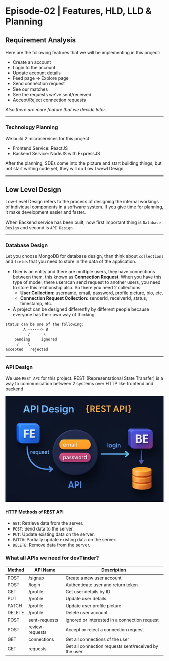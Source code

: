 # Episode-02 | Features, HLD, LLD & Planning

## Requirement Analysis
Here are the following features that we will be implementing in this project:
- Create an account
- Login to the account
- Update account details
- Feed page -> Explore page
- Send connection request
- See our matches
- See the requests we've sent/received
- Accept/Reject connection requests

*Also there are more feature that we decide later.*

---

### Technology Planning
We build 2 microservices for this project:
- Frontend Service: ReactJS
- Backend Service: NodeJS with ExpressJS

After the planning, SDEs come into the picture and start building things, but not start writing code yet, they will do Low Lwvwl Design.

---

## Low Level Design 
Low-Level Design refers to the process of designing the internal workings of individual components in a software system. If you give time for planning, it make development easier and faster.

When Backend service has been built, now first important thing is `Database Design` and second is `API Design`.

---

### Database Design
Let you choose MongoDB for database design, than think about `collections` and `fields` that you need to store in the data of the application.
- User is an entity and there are multiple users, they have connections between them, this known as **Connection Request**. When you have this type of model, there userscan send request to another users, you need to store this relationship also. So there you need 2 collections:
    - **User Collection**: username, email, password, profile picture, bio, etc.
    - **Connection Request Collection**: senderId, receiverId, status, timestamp, etc.
- A project can be designed differently by different people because everyone has their own way of thinking.
```
status can be one of the following:
        A ------> B
          /      \
    pending     ignored
     /    \
accepted   rejected
```

---

### API Design
We use `REST API` for this project. REST (Representational State Transfer) is a way to communication between 2 systems over HTTP like frontend and backend.

<img src="./API.webp" alt="API Design" width="600" />

#### HTTP Methods of REST API
- `GET`: Retrieve data from the server.
- `POST`: Send data to the server.
- `PUT`: Update existing data on the server.
- `PATCH`: Partially update existing data on the server.
- `DELETE`: Remove data from the server.

### What all APIs we need for devTinder?
| **Method** | **API Name** | **Description** |
|------------|--------------|-----------------|
| POST | /signup | Create a new user account |
| POST | /login | Authenticate user and return token |
| GET | /profile | Get user details by ID |
| PUT | /profile | Update user details |
| PATCH | /profile | Update user profile picture |
| DELETE | /profile | Delete user account |
| POST | sent-requests | ignored or interested in a connection request |
| POST | review-requests | Accept or reject a connection request |
| GET | connections | Get all connections of the user |
| GET | requests | Get all connection requests sent/received by the user |